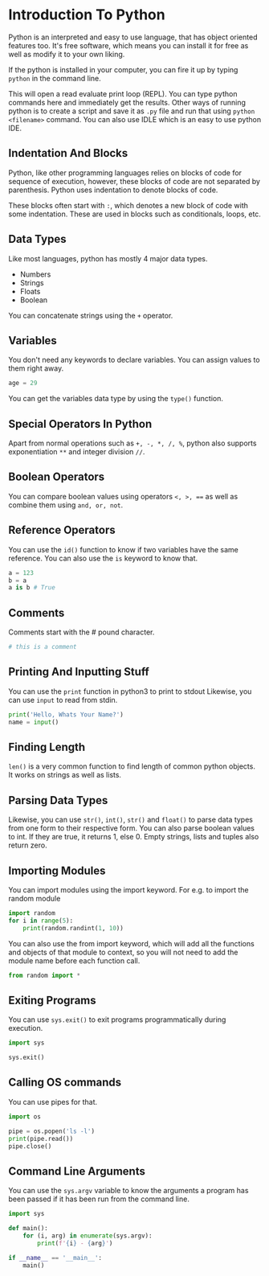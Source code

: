 # Introduction To Python

Python is an interpreted and easy to use language, that has object oriented features too. It's free software, which means you can install it for free as well as modify it to your own liking.

If the python is installed in your computer, you can fire it up by typing `python` in the command line.

This will open a read evaluate print loop (REPL). You can type python commands here and immediately get the results. Other ways of running python is to create a script and save it as `.py` file and run that using `python <filename>` command. You can also use IDLE which is an easy to use python IDE.

## Indentation And Blocks

Python, like other programming languages relies on blocks of code for sequence of execution, however, these blocks of code are not separated by parenthesis. Python uses indentation to denote blocks of code. 

These blocks often start with `:`, which denotes a new block of code with some indentation. These are used in blocks such as conditionals, loops, etc. 

## Data Types

Like most languages, python has mostly 4 major data types.

* Numbers
* Strings
* Floats
* Boolean

You can concatenate strings using the `+` operator.

## Variables

You don't need any keywords to declare variables. You can assign values to them right away.

```python
age = 29
```

You can get the variables data type by using the `type()` function.

## Special Operators In Python

Apart from normal operations such as `+, -, *, /, %`, python also supports exponentiation `**` and integer division `//`.

## Boolean Operators

You can compare boolean values using operators `<, >, ==` as well as combine them using `and, or, not`.

## Reference Operators

You can use the `id()` function to know if two variables have the same reference. You can also use the `is` keyword to know that. 

```python
a = 123
b = a
a is b # True
```

## Comments

Comments start with the # pound character.

```python
# this is a comment
```

## Printing And Inputting Stuff

You can use the `print` function in python3 to print to stdout Likewise, you can use `input` to read from stdin.

```python
print('Hello, Whats Your Name?')
name = input()
```

## Finding Length

`len()` is a very common function to find length of common python objects. It works on strings as well as lists.

## Parsing Data Types

Likewise, you can use `str()`, `int()`, `str()` and `float()` to parse data types from one form to their respective form. You can also parse boolean values to int. If they are true, it returns 1, else 0. Empty strings, lists and tuples also return zero.

## Importing Modules

You can import modules using the import keyword. For e.g. to import the random module

```python
import random
for i in range(5):
    print(random.randint(1, 10))
```

You can also use the from import keyword, which will add all the functions and objects of that module to context, so you will not need to add the module name before each function call.

```python
from random import *
```

## Exiting Programs

You can use `sys.exit()` to exit programs programmatically during execution.

```python
import sys

sys.exit()
```

## Calling OS commands

You can use pipes for that.

```python
import os

pipe = os.popen('ls -l')
print(pipe.read())
pipe.close()
```

## Command Line Arguments

You can use the `sys.argv` variable to know the arguments a program has been passed if it has been run from the command line.

```python
import sys

def main():
    for (i, arg) in enumerate(sys.argv):
        print(f'{i} - {arg}')

if __name__ == '__main__':
    main()
```
